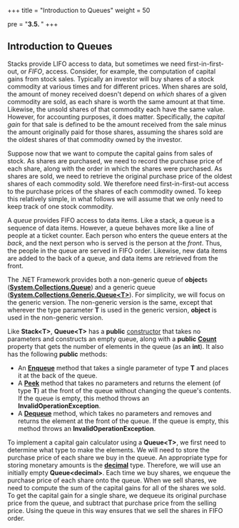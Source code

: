 +++
title = "Introduction to Queues"
weight = 50

pre = "<b>3.5. </b>"
+++

## Introduction to Queues

Stacks provide LIFO access to data, but sometimes we need
first-in-first-out, or *FIFO*, access.
Consider, for example, the computation of capital gains from stock
sales. Typically an investor will buy shares of a stock commodity at
various times and for different prices. When shares are sold, the amount
of money received doesn't depend on *which* shares of a given commodity
are sold, as each share is worth the same amount at that time. Likewise,
the unsold shares of that commodity each have the same value. However,
for accounting purposes, it does matter. Specifically, the *capital
gain* for that sale is defined to be the amount received from the sale
minus the amount originally paid for those shares, assuming the shares
sold are the oldest shares of that commodity owned by the investor.

Suppose now that we want to compute the capital gains from sales of
stock. As shares are purchased, we need to record the purchase price of
each share, along with the order in which the shares were purchased. As
shares are sold, we need to retrieve the original purchase price of the
oldest shares of each commodity sold. We therefore need
first-in-first-out access to the purchase prices of the shares of each
commodity owned. To keep this relatively simple, in what follows we will
assume that we only need to keep track of one stock commodity.

A *queue* provides FIFO access to data items. Like a stack, a queue is a
sequence of data items. However, a queue behaves more like a line of
people at a ticket counter. Each person who enters the queue enters at
the *back*, and the next person who is served is the person at the
*front*. Thus, the people in the queue are served in FIFO order.
Likewise, new data items are added to the back of a queue, and data
items are retrieved from the front.

The .NET Framework provides both a non-generic queue of **object**s
([**System.Collections.Queue**](https://docs.microsoft.com/en-us/dotnet/api/system.collections.queue?view=netframework-4.7.2))
and a generic queue
([**System.Collections.Generic.Queue\<T\>**](https://docs.microsoft.com/en-us/dotnet/api/system.collections.generic.queue-1?view=netframework-4.7.2)).
For simplicity, we will focus on the generic version. The non-generic
version is the same, except that wherever the type parameter **T** is
used in the generic version, **object** is used in the non-generic
version.

Like **Stack\<T\>**, **Queue\<T\>** has a **public**
[constructor](https://docs.microsoft.com/en-us/dotnet/api/system.collections.generic.queue-1.-ctor?view=netframework-4.7.2#System_Collections_Generic_Queue_1__ctor)
that takes no parameters and constructs an empty queue, along with a
**public**
[**Count**](https://docs.microsoft.com/en-us/dotnet/api/system.collections.generic.queue-1.count?view=netframework-4.7.2)
property that gets the number of elements in the queue (as an **int**).
It also has the following **public** methods:

  - An
    [**Enqueue**](https://docs.microsoft.com/en-us/dotnet/api/system.collections.generic.queue-1.enqueue?view=netframework-4.7.2)
    method that takes a single parameter of type **T** and places it at
    the back of the queue.
  - A
    [**Peek**](https://docs.microsoft.com/en-us/dotnet/api/system.collections.generic.queue-1.peek?view=netframework-4.7.2)
    method that takes no parameters and returns the element (of type
    **T**) at the front of the queue without changing the queue's
    contents. If the queue is empty, this method throws an
    **InvalidOperationException**.
  - A
    [**Dequeue**](https://docs.microsoft.com/en-us/dotnet/api/system.collections.generic.queue-1.dequeue?view=netframework-4.7.2)
    method, which takes no parameters and removes and returns the
    element at the front of the queue. If the queue is empty, this
    method throws an **InvalidOperationException**.

To implement a capital gain calculator using a **Queue\<T\>**, we first
need to determine what type to make the elements. We will need to store
the purchase price of each share we buy in the queue. An appropriate
type for storing monetary amounts is the
[**decimal**](/appendix/syntax/decimals) type.
Therefore, we will use an initially empty **Queue\<decimal\>**. Each
time we buy shares, we enqueue the purchase price of each share onto the
queue. When we sell shares, we need to compute the sum of the capital
gains for all of the shares we sold. To get the capital gain for a
single share, we dequeue its original purchase price from the queue, and
subtract that purchase price from the selling price. Using the queue in
this way ensures that we sell the shares in FIFO order.
